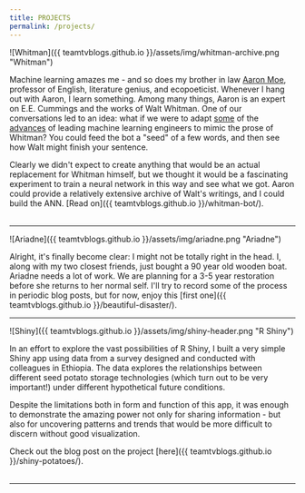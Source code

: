 ```yaml
---
title: PROJECTS
permalink: /projects/
---
```



![Whitman]({{ teamtvblogs.github.io }}/assets/img/whitman-archive.png "Whitman")

Machine learning amazes me - and so does my brother in law [Aaron Moe](http://aaronmoe.com), professor of English, literature genius, and ecopoeticist. Whenever I hang out with Aaron, I learn something. Among many things, Aaron is an expert on E.E. Cummings and the works of Walt Whitman. One of our conversations led to an idea: what if we were to adapt [some](https://karpathy.github.io/2015/05/21/rnn-effectiveness/) of the [advances](https://www.engadget.com/2015/12/02/neural-network-journalism-philip-k-dick/) of leading machine learning engineers to mimic the prose of Whitman? You could feed the bot a "seed" of a few words, and then see how Walt might finish your sentence.

Clearly we didn't expect to create anything that would be an actual replacement for Whitman himself, but we thought it would be a fascinating experiment to train a neural network in this way and see what we got. Aaron could provide a relatively extensive archive of Walt's writings, and I could build the ANN. [Read on]({{ teamtvblogs.github.io }}/whitman-bot/).  
<br/>

<hr>
![Ariadne]({{ teamtvblogs.github.io }}/assets/img/ariadne.png "Ariadne")

Alright, it's finally become clear: I might not be totally right in the head. I, along with my two closest friends, just bought a 90 year old wooden boat. Ariadne needs a lot of work. We are planning for a 3-5 year restoration before she returns to her normal self. I'll try to record some of the process in periodic blog posts, but for now, enjoy this [first one]({{ teamtvblogs.github.io }}/beautiful-disaster/).


<hr>
![Shiny]({{ teamtvblogs.github.io }}/assets/img/shiny-header.png "R Shiny")

In an effort to explore the vast possibilities of R Shiny, I built a very simple Shiny app using data from a survey designed and conducted with colleagues in Ethiopia. The data explores the relationships between different seed potato storage technologies (which turn out to be very important!) under different hypothetical future conditions.

Despite the limitations both in form and function of this app, it was enough to demonstrate the amazing power not only for sharing information - but also for uncovering patterns and trends that would be more difficult to discern without good visualization.

Check out the blog post on the project [here]({{ teamtvblogs.github.io }}/shiny-potatoes/).   
<br/>

<hr>

